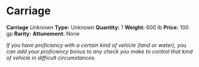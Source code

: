 # Carriage

**Carriage**
_Unknown_
**Type:** Unknown
**Quantity:** 1
**Weight:** 600 lb
**Price:** 100 gp
**Rarity:** 
**Attunement:** None

*If you have proficiency with a certain kind of vehicle (land or water), you can add your proficiency bonus to any check you make to control that kind of vehicle in difficult circumstances.*